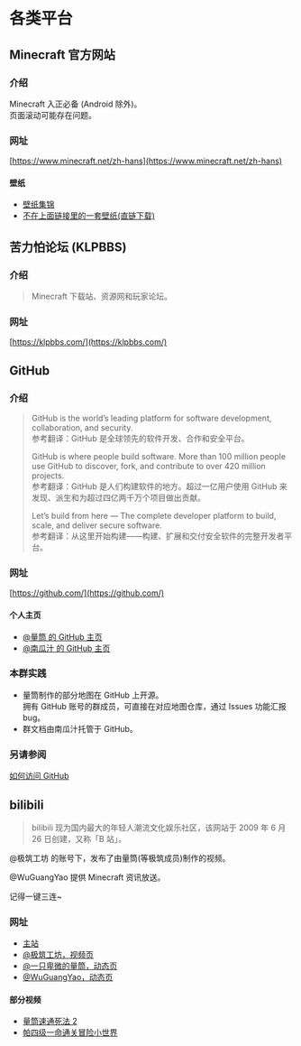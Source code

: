 # 各类平台

## Minecraft 官方网站

### 介绍

Minecraft 入正必备 (Android 除外)。  
页面滚动可能存在问题。

### 网址

[https://www.minecraft.net/zh-hans](https://www.minecraft.net/zh-hans)

#### 壁纸

- [壁纸集锦](https://www.minecraft.net/en-us/collectibles)
- [不在上面链接里的一套壁纸(直链下载)](https://www.minecraft.net/content/dam/games/minecraft/software/wallpaper_minecraft_soothing_scenes_2.zip)

## 苦力怕论坛 (KLPBBS)

### 介绍

> Minecraft 下载站、资源网和玩家论坛。

### 网址

[https://klpbbs.com/](https://klpbbs.com/)

## GitHub

### 介绍

> GitHub is the world’s leading platform for software development, collaboration, and security.  
> 参考翻译：GitHub 是全球领先的软件开发、合作和安全平台。
>
> GitHub is where people build software. More than 100 million people use GitHub to discover, fork, and contribute to over 420 million projects.  
> 参考翻译：GitHub 是人们构建软件的地方。超过一亿用户使用 GitHub 来发现、派生和为超过四亿两千万个项目做出贡献。
>
> Let’s build from here — The complete developer platform to build, scale, and deliver secure software.  
> 参考翻译：从这里开始构建——构建、扩展和交付安全软件的完整开发者平台。

### 网址

[https://github.com/](https://github.com/)

#### 个人主页

- [@量筒 的 GitHub 主页](https://github.com/YZBWDLT)
- [@南瓜汁 的 GitHub 主页](https://github.com/PumpkinJui)

### 本群实践

- 量筒制作的部分地图在 GitHub 上开源。  
  拥有 GitHub 账号的群成员，可直接在对应地图仓库，通过 Issues 功能汇报 bug。
- 群文档由南瓜汁托管于 GitHub。

### 另请参阅

[如何访问 GitHub](../howto/access_github.md)

## bilibili

> bilibili 现为国内最大的年轻人潮流文化娱乐社区，该网站于 2009 年 6 月 26 日创建，又称「B 站」。

@极筑工坊 的账号下，发布了由量筒(等极筑成员)制作的视频。

@WuGuangYao 提供 Minecraft 资讯放送。

记得一键三连~

### 网址

- [主站](https://www.bilibili.com/)
- [@极筑工坊，视频页](https://space.bilibili.com/511010106/video)
- [@一只卑微的量筒，动态页](https://space.bilibili.com/241650193/dynamic)
- [@WuGuangYao，动态页](https://space.bilibili.com/11602644/dynamic)

#### 部分视频

- [量筒速通死法 2](https://www.bilibili.com/video/BV11f4y1Z7dX/)
- [帕四级一命通关冒险小世界](https://www.bilibili.com/video/BV15HvWezEty/)
